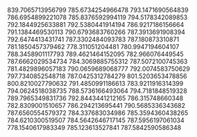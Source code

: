 839.7065713956799
785.6734254966478
793.1471690564839
786.6954899221078
785.8376592994119
794.5178342089853
792.1844925633881
792.5380441914194
786.9217186156664
791.1384469530113
790.6793683760266
787.3913691908394
792.6474413431741
787.3302484093783
787.180873310871
781.1850457379462
778.311051204481
780.9947194604107
788.3458901117793
789.4621464152095
782.966076449545
787.6662029534734
784.3069885755312
787.5072100745363
781.4829896057183
790.0659689068777
792.0074583750629
797.7340852548718
787.0425312784279
801.5203653478856
800.8210027790632
791.4850991186613
783.9211916314399
794.0624518038735
788.5736166493064
794.7181848519328
789.7965349831736
792.8443441212165
786.315748660348
782.8309001510657
786.294213695441
790.5685336343682
787.6560554579372
784.337683034986
785.3594360438265
784.6210300519507
784.5642646717145
787.5956197061034
778.1540617983349
785.123613527841
787.5842590586348